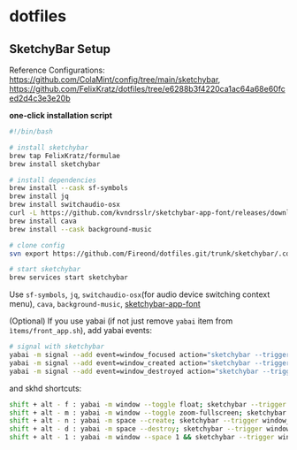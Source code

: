 # dotfiles

## SketchyBar Setup

Reference Configurations: https://github.com/ColaMint/config/tree/main/sketchybar, https://github.com/FelixKratz/dotfiles/tree/e6288b3f4220ca1ac64a68e60fced2d4c3e3e20b

**one-click installation script**
```bash
#!/bin/bash

# install sketchybar
brew tap FelixKratz/formulae
brew install sketchybar

# install dependencies
brew install --cask sf-symbols
brew install jq
brew install switchaudio-osx
curl -L https://github.com/kvndrsslr/sketchybar-app-font/releases/download/v1.0.4/sketchybar-app-font.ttf -o $HOME/Library/Fonts/sketchybar-app-font.ttf
brew install cava
brew install --cask background-music

# clone config
svn export https://github.com/Fireond/dotfiles.git/trunk/sketchybar/.config/sketchybar ~/.config/sketchybar

# start sketchybar
brew services start sketchybar
```
Use `sf-symbols`, `jq`, `switchaudio-osx`(for audio device switching context menu), `cava`, `background-music`, [sketchybar-app-font](https://github.com/kvndrsslr/sketchybar-app-font)

(Optional) If you use yabai (if not just remove `yabai` item from `ìtems/front_app.sh`), add yabai events:
```bash
# signal with sketchybar
yabai -m signal --add event=window_focused action="sketchybar --trigger window_focus"
yabai -m signal --add event=window_created action="sketchybar --trigger windows_on_spaces"
yabai -m signal --add event=window_destroyed action="sketchybar --trigger windows_on_spaces"
```
and skhd shortcuts:
```bash
shift + alt - f : yabai -m window --toggle float; sketchybar --trigger window_focus
shift + alt - m : yabai -m window --toggle zoom-fullscreen; sketchybar --trigger window_focus
shift + alt - n : yabai -m space --create; sketchybar --trigger window_focus
shift + alt - d : yabai -m space --destroy; sketchybar --trigger window_focus
shift + alt - 1 : yabai -m window --space 1 && sketchybar --trigger windows_on_spaces
```
